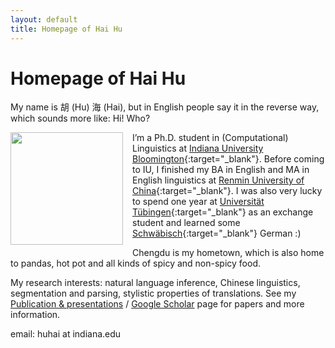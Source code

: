 ```yaml
---
layout: default
title: Homepage of Hai Hu
---
```


# Homepage of Hai Hu

My name is 胡 (Hu) 海 (Hai), but in English people say it in the reverse way, which sounds more like: Hi! Who?
 
 
<img src="/photos/photo1.jpg" style="width: 180px; float: left; margin: 0px 15px 15px 0px;" />
 
I’m a Ph.D. student in (Computational) Linguistics at [Indiana University Bloomington](http://www.indiana.edu/~lingdept/){:target="_blank"}. Before coming to IU, I finished my BA in English and MA in English linguistics at [Renmin University of China](http://www.ruc.edu.cn/){:target="_blank"}. I was also very lucky to spend one year at [Universität Tübingen](https://uni-tuebingen.de/en/university.html){:target="_blank"} as an exchange student and learned some [Schwäbisch](https://www.schwaebisch-schwaetza.de/schwaebisch_woerterbuch.html){:target="_blank"} German :)

Chengdu is my hometown, which is also home to pandas, hot pot and all kinds of spicy and non-spicy food.
 
My research interests: natural language inference, Chinese linguistics, segmentation and parsing, stylistic properties of translations. See my [Publication & presentations](projects/) / [Google Scholar](https://scholar.google.com/citations?user=G2RN6qMAAAAJ&hl=en) page for papers and more information. 

email: huhai at indiana.edu
